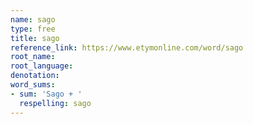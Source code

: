 ```yaml
---
name: sago
type: free
title: sago
reference_link: https://www.etymonline.com/word/sago
root_name: 
root_language: 
denotation: 
word_sums:
- sum: 'Sago + '
  respelling: sago
---
```

